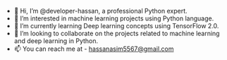 - 👋 Hi, I’m @developer-hassan, a professional Python expert.
- 👀 I’m interested in machine learning projects using Python language.
- 🌱 I’m currently learning Deep learning concepts using TensorFlow 2.0.
- 💞️ I’m looking to collaborate on the projects related to machine learning and deep learning in Python.
- 📫 You can reach me at - hassanasim5567@gmail.com

<!---
developer-hassan/developer-hassan is a ✨ special ✨ repository because its `README.md` (this file) appears on your GitHub profile.
You can click the Preview link to take a look at your changes.
--->
